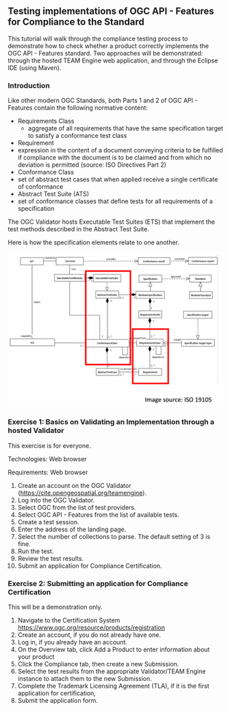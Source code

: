 ## Testing implementations of OGC API - Features for Compliance to the Standard

This tutorial will walk through the compliance testing process to demonstrate how to check whether a product correctly implements the OGC API - Features standard. Two approaches will be demonstrated: through the hosted TEAM Engine web application, and through the Eclipse IDE (using Maven).

### Introduction

Like other modern OGC Standards, both Parts 1 and 2 of OGC API - Features contain the following normative content:

* Requirements Class
  * aggregate of all requirements that have the same specification target to satisfy a conformance test class
* Requirement
 * expression in the content of a document conveying criteria to be fulfilled if compliance with the document is to be claimed and from which no deviation is permitted (source: ISO Directives Part 2)
* Conformance Class
 * set of abstract test cases that when applied receive a single certificate of conformance
* Abstract Test Suite (ATS)
 * set of conformance classes that define tests for all requirements of a specification

The OGC Validator hosts Executable Test Suites (ETS) that implement the test methods described in the Abstract Test Suite.

Here is how the specification elements relate to one another.

![speclements](images/specelements.png)

### Exercise 1: Basics on Validating an Implementation through a hosted Validator

This exercise is for everyone.

Technologies: Web browser

Requirements: Web browser

1. Create an account on the OGC Validator (https://cite.opengeospatial.org/teamengine).
2. Log into the OGC Validator.
3. Select OGC from the list of test providers.
4. Select OGC API - Features from the list of available tests.
5. Create a test session.
6. Enter the address of the landing page.
7. Select the number of collections to parse. The default setting of 3 is fine.
8. Run the test.
9. Review the test results.
10. Submit an application for Compliance Certification.

### Exercise 2: Submitting an application for Compliance Certification

This will be a demonstration only.

1. Navigate to the Certification System https://www.ogc.org/resource/products/registration
2. Create an account, if you do not already have one.
3. Log in, if you already have an account.
4. On the Overview tab, click Add a Product to enter information about your product
5. Click the Compliance tab, then create a new Submission.
6. Select the test results from the appropriate Validator/TEAM Engine instance to attach them to the new Submission.
7. Complete the Trademark Licensing Agreement (TLA), if it is the first application for certification,
8. Submit the application form.
